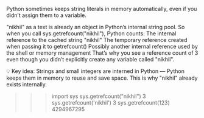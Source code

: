 Python sometimes keeps string literals in memory automatically, even if you didn’t assign them to a variable.

"nikhil" as a text is already an object in Python’s internal string pool.
So when you call sys.getrefcount("nikhil"), Python counts:
The internal reference to the cached string "nikhil"
The temporary reference created when passing it to getrefcount()
Possibly another internal reference used by the shell or memory management
That’s why you see a reference count of 3 even though you didn’t explicitly create any variable called "nikhil".

💡 Key idea:
Strings and small integers are interned in Python — Python keeps them in memory to reuse and save space.
This is why "nikhil" already exists internally.

<!-- ouput of scripts  -->
>>> import sys
>>> sys.getrefcount("nikhil")
3
>>> sys.getrefcount('nikhil')
3
>>> sys.getrefcount(123)
4294967295